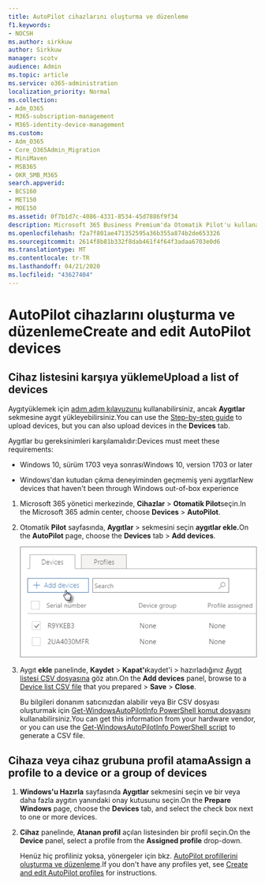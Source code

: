 ```yaml
---
title: AutoPilot cihazlarını oluşturma ve düzenleme
f1.keywords:
- NOCSH
ms.author: sirkkuw
author: Sirkkuw
manager: scotv
audience: Admin
ms.topic: article
ms.service: o365-administration
localization_priority: Normal
ms.collection:
- Adm_O365
- M365-subscription-management
- M365-identity-device-management
ms.custom:
- Adm_O365
- Core_O365Admin_Migration
- MiniMaven
- MSB365
- OKR_SMB_M365
search.appverid:
- BCS160
- MET150
- MOE150
ms.assetid: 0f7b1d7c-4086-4331-8534-45d7886f9f34
description: Microsoft 365 Business Premium'da Otomatik Pilot'u kullanarak cihazları nasıl yükleyin öğrenin. Bir aygıta veya aygıt grubuna profil atayabilirsiniz.
ms.openlocfilehash: f2a7f801ae471352595a36b355a874b2de653326
ms.sourcegitcommit: 2614f8b81b332f8dab461f4f64f3adaa6703e0d6
ms.translationtype: MT
ms.contentlocale: tr-TR
ms.lasthandoff: 04/21/2020
ms.locfileid: "43627404"
---
```

# <a name="create-and-edit-autopilot-devices"></a><span data-ttu-id="348cb-104">AutoPilot cihazlarını oluşturma ve düzenleme</span><span class="sxs-lookup"><span data-stu-id="348cb-104">Create and edit AutoPilot devices</span></span>

## <a name="upload-a-list-of-devices"></a><span data-ttu-id="348cb-105">Cihaz listesini karşıya yükleme</span><span class="sxs-lookup"><span data-stu-id="348cb-105">Upload a list of devices</span></span>

<span data-ttu-id="348cb-106">Aygıtyüklemek için [adım adım kılavuzunu](add-autopilot-devices-and-profile.md) kullanabilirsiniz, ancak **Aygıtlar** sekmesine aygıt yükleyebilirsiniz.</span><span class="sxs-lookup"><span data-stu-id="348cb-106">You can use the [Step-by-step guide](add-autopilot-devices-and-profile.md) to upload devices, but you can also upload devices in the **Devices** tab.</span></span> 
  
<span data-ttu-id="348cb-107">Aygıtlar bu gereksinimleri karşılamalıdır:</span><span class="sxs-lookup"><span data-stu-id="348cb-107">Devices must meet these requirements:</span></span>
  
- <span data-ttu-id="348cb-108">Windows 10, sürüm 1703 veya sonrası</span><span class="sxs-lookup"><span data-stu-id="348cb-108">Windows 10, version 1703 or later</span></span>
    
- <span data-ttu-id="348cb-109">Windows'dan kutudan çıkma deneyiminden geçmemiş yeni aygıtlar</span><span class="sxs-lookup"><span data-stu-id="348cb-109">New devices that haven't been through Windows out-of-box experience</span></span>

1. <span data-ttu-id="348cb-110">Microsoft 365 yönetici merkezinde, **Cihazlar** \> **Otomatik Pilot**seçin.</span><span class="sxs-lookup"><span data-stu-id="348cb-110">In the Microsoft 365 admin center, choose **Devices** \> **AutoPilot**.</span></span>
  
2. <span data-ttu-id="348cb-111">Otomatik **Pilot** sayfasında, **Aygıtlar** \> sekmesini seçin **aygıtlar ekle.**</span><span class="sxs-lookup"><span data-stu-id="348cb-111">On the **AutoPilot** page, choose the **Devices** tab \> **Add devices**.</span></span>
    
    ![In the Devices tab, choose Add devices.](../media/6ba81e22-c873-40ad-8a72-ce64d15ea6ba.png)
  
3. <span data-ttu-id="348cb-113">Aygıt **ekle** panelinde, **Kaydet** \> **Kapat'ı**kaydet'i \> hazırladığınız [Aygıt listesi CSV dosyasına](https://support.office.com/article/932e3676-2491-49f0-9177-d893d2f5276e) göz atın.</span><span class="sxs-lookup"><span data-stu-id="348cb-113">On the **Add devices** panel, browse to a [Device list CSV file](https://support.office.com/article/932e3676-2491-49f0-9177-d893d2f5276e) that you prepared \> **Save** \> **Close**.</span></span>
    
    <span data-ttu-id="348cb-114">Bu bilgileri donanım satıcınızdan alabilir veya Bir CSV dosyası oluşturmak için [Get-WindowsAutoPilotInfo PowerShell komut dosyasını](https://www.powershellgallery.com/packages/Get-WindowsAutoPilotInfo) kullanabilirsiniz.</span><span class="sxs-lookup"><span data-stu-id="348cb-114">You can get this information from your hardware vendor, or you can use the [Get-WindowsAutoPilotInfo PowerShell script](https://www.powershellgallery.com/packages/Get-WindowsAutoPilotInfo) to generate a CSV file.</span></span> 
    
## <a name="assign-a-profile-to-a-device-or-a-group-of-devices"></a><span data-ttu-id="348cb-115">Cihaza veya cihaz grubuna profil atama</span><span class="sxs-lookup"><span data-stu-id="348cb-115">Assign a profile to a device or a group of devices</span></span>

1. <span data-ttu-id="348cb-116">**Windows'u Hazırla** sayfasında **Aygıtlar** sekmesini seçin ve bir veya daha fazla aygıtın yanındaki onay kutusunu seçin.</span><span class="sxs-lookup"><span data-stu-id="348cb-116">On the **Prepare Windows** page, choose the **Devices** tab, and select the check box next to one or more devices.</span></span> 
    
2. <span data-ttu-id="348cb-117">**Cihaz** panelinde, **Atanan profil** açılan listesinden bir profil seçin.</span><span class="sxs-lookup"><span data-stu-id="348cb-117">On the **Device** panel, select a profile from the **Assigned profile** drop-down.</span></span> 
    
    <span data-ttu-id="348cb-118">Henüz hiç profiliniz yoksa, yönergeler için bkz. [AutoPilot profillerini oluşturma ve düzenleme](create-and-edit-autopilot-profiles.md).</span><span class="sxs-lookup"><span data-stu-id="348cb-118">If you don't have any profiles yet, see [Create and edit AutoPilot profiles](create-and-edit-autopilot-profiles.md) for instructions.</span></span> 
    

